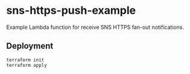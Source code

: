 # sns-https-push-example


Example Lambda function for receive SNS HTTPS fan-out notifications.

## Deployment

```
terraform init
terraform apply
```